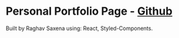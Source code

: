 # Personal Portfolio Page - [Github](https://github.com/21-raghav/github-profile-search-app)

Built by Raghav Saxena using: React, Styled-Components.